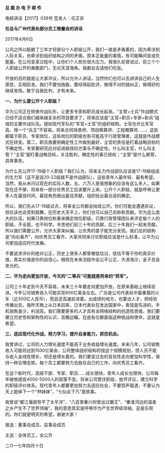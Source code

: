 **总 裁 办 电 子 邮 件**

 

电邮讲话【2017】038号                             签发人：任正非

**任总与广州代表处部分员工晚餐会的讲话**

2017年4月6日

公司之所以酝酿了三年才将部分个人职级公开，我们一直是矛盾着的，因为牵涉到人际关系，也牵涉到组织结构之间的矛盾。原本正能量的事情，有可能瞬间变成负能量。在公司变革过程中，让你们个人担负很大压力。我很久前曾说过，前三个个人职级公开的勇敢部门，无论天涯海角，我都会去请他们吃饭。

开放的目的就是让大家评议，所以允许人讲话，当然你们也可以去讲讲自己的人生感受，互相启发。我们不要怕炮轰，要经得起批评，做得不对的就纠正，做得好的继续发扬。敢于自我批判，才有未来。

**一、为什么要公开个人职级？**

华为公司正在转换作战队形，让更多专家和职员成长起来。“主管+士兵”作战模式已经不适合我们越来越复杂的项目要求了，将来应该是“主官+职员+专家+新兵”组成的主要作战队伍。就如现代军队的“军官+士官”的组织结构。士官也许比军官高，得一个“兵王”不容易。将来合同场景师、项目精算师、工程概算师……，这些都属于职员、专家岗位，这些岗位的职级也有可能高于行政管理者，这就是作战模式在转变。第二，职员族要把确定性工作做到最好，主官的责任是盯着战略目标的不确定性，专家要研究应对前进路径的方案与不确定性。什么叫主官，什么叫主管？“主官”是盯着战略目标，关注胜利，确定性的事已授权；“主管”是什么都管，具体事务。

为什么先公开17-19级个人职级？我们认为，将来主力作战部队应该是17-19级组成的生力军（这不是说20-22级就不是作战部队），这些青年人最年轻、最有希望。当然，我从未问过现在的实际人数，五、六万人是我想象的应该有这么多人，如果现在还不够，将来有一部分优秀员工应该要升上来。公开个人职级，就是呼唤让更多人在最佳时间、最佳角色做出最佳贡献，组织给出最合适的确定。

所以，我们先从17-19级试点，将来全公司都会陆续公开。你们可能会遭遇非议，但应该也会受到鼓舞，在历史大天平上，你们也可以自己去称称贡献。华为这么庞大的队伍，如果只靠岗位称重来确定岗位职级，只靠行政管理团队来评定每个人的职级，不全面，也不科学。辛苦他们前三十年的贡献，后三十年我们一起来贡献。所以我们需要公开，允许大家来纠偏，让优秀的苗子能充分发现。我们总的结构是“向右看齐”，向优秀员工看齐。大家共同来讨论职级应该是什么标准，让华为公司更加适应时代发展。

不要追求评价的绝对公正，历史上很多人都曾被低估过，低估不等于你的真实价值，真实价值是你的自信心。相信在未来流程中会公平公正，大浪淘沙，金子总会发光的。

 



**二、华为走向更加开放，今天的“二等兵”可能就是将来的“将军”。**

公司三十年走到今天不容易，未来三十年要走向更加开放，在原来基础上继续前进。今年公司销售收入可能实现900亿美金左右。广办是公司代表处中最重载的火车（近300亿人民币），而且还高速前进着。出成绩的地方，也要出人才，把经验传播出去。我昨天晚上从日本回来，日本代表处在发达国家中，表现是先进的，手机销售虽少，利润高。我们需要更多的人才具有全网络结构的创造性思维，我们要建立历史性和架构性的认识，高瞻远瞩，在座各位都面临这种挑战和使命，这就是希望。

 



**三、适应现代化作战，努力学习，提升自身能力，抓住机会。**

我曾讲过，公司的人力增长速度不能高于业务收益增长速度。未来几年，公司销售收入可能将达到1500亿美金，公司整体组织结构将按这个规模规划，但人员不能与收入呈线性增长，但还是增长着的。我们要变过去的盲目性走向更加科学性，保持一种合理态势。每个员工都要努力去胜任自己的工作，向优秀员工看齐。

在这个新时代，高级干部、专家、职员……成长很快，青年人成长也很快，公司每年破格提拔4000-5000人的政策不变。将来公司管住职级，放开评议，建立科学的职级评价体系。现代青年人都要更加努力去适应社会，不要怨声载道，不要认为天上能掉下一个“林妹妹”，“七仙女下凡”是故事。

我曾说“都江堰疏导不了太平洋”、“八百里秦川何曾出过霸王”、“秦淮河边的温柔之乡产生不了世界领袖”，我的意思其实是呼唤华为产生世界级领袖，这是乐观的。你们就是明天的希望。谢谢大家！

 





报送：董事会成员、监事会成员

主送：全体员工，全公开

二○一七年四月十日